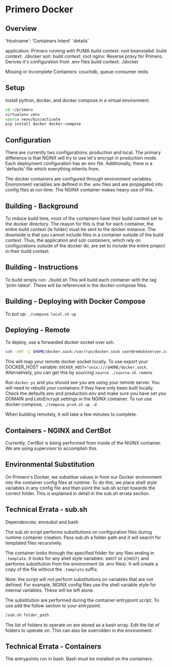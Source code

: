 
# Primero Docker

## Overview

'Hostname': 'Containers Intent'
'details'

application: Primero running with PUMA
    build context: root
beanstalkd:
    build context: ./docker
solr:
    build context: root
nginx: Reverse proxy for Primero.
    Derives it's configuration from .env files
    build context: ./docker

Missing or Incomplete Containers: couchdb, queue-consumer redis

## Setup

Install python, docker, and docker compose in a virtual environment.

```bash
cd ~/primero
virtualenv venv
source venv/bin/activate
pip install docker docker-compose
```

## Configuration

There are currently two configurations: production and local. The primary
difference is that NGINX will try to use let's encrypt in production mode.
Each deployment configuration has an env file. Additionally, there is a
'defaults' file which everything inherits from.

The docker containers are configured through environment variables. Environment
variables are defined in the .env files and are propagated into config files at
run time. The NGINX container makes heavy use of this.

## Building - Background

To reduce build time, most of the containers have their build context set to the
docker directory. The reason for this is that for each container, the entire
build context (ie folder) must be sent to the docker instance. The downside is
that you cannot include files in a container outside of the build context. Thus,
the application and solr containers, which rely on configurations outside of the
docker dir, are set to include the entire project in their build context.

## Building - Instructions

To build simply run: ./build.sh
This will build each container with the tag 'prim-latest'. These will be
referenced in the docker-compose files.

## Building - Deploying with Docker Compose

To put up: `./compose.local.sh up`

## Deploying - Remote

To deploy, use a forwarded docker socket over ssh.

```bash
ssh -nNT -L $HOME/docker.sock:/var/run/docker.sock user@remoteserver.com
```

This will map your remote docker socket locally. To use export your DOCKER_HOST
variable: `DOCKER_HOST="unix:///$HOME/docker.sock`. Alternatively, you can get
this by sourcing `source ./source.sh remote`

Run `docker ps` and you should see you are using your remote server. You will
need to rebuild your containers if they have only been built locally. Check the
defaults.env and production.env and make sure you have set you DOMAIN and
LetsEncrypt settings in the NGINX container. To run use docker-compose,
`./compose.prod.sh up -d`

When building remotely, it will take a few minutes to complete.

## Containers - NGINX and CertBot

Currently, CertBot is being performed from inside of the NGINX container. We are
using supervisor to accomplish this.

## Environmental Substitution

On Primero's Docker, we substitue values in from our Docker environment
into the container config files at runtime. To do this, we place shell style
variables in any config file and then point the sub.sh script towards the
correct folder. This is explained in detail in the sub.sh errata section.

## Technical Errata - sub.sh

Dependencies: envsubst and bash

The sub.sh script performs substitutions on configuration files during runtime
container creation. Pass sub.sh a folder path and it will search for templated
files recursively.

The container looks through the specified folder for any files ending in
`.template`. It looks for any shell style variables: `$HOST` or `${HOST}` and
performs substitution from the environment (ie .env files). It will create a
copy of the file without the `.template` suffix.

Note: the script will not perform substitutions on variables that are not
defined. For example, NGINX config files use the shell variable style for
internal variables. These will be left alone.

The substitution are performed during the container entrypoint script. To use
add the follow section to your entrypoint.

```bash
/sub.sh folder_path
```

The list of folders to operate on are stored as a bash array. Edit the list of
folders to operate on. This can also be overridden in the environment.

## Technical Errata - Containers

The entrypoints run in bash. Bash must be installed on the containers.

